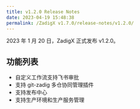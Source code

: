 ```yaml
---
title: v1.2.0 Release Notes
date: 2023-04-19 15:48:38
permalink: /ZadigX v1.7.0/release-notes/v1.2.0/
---
```



2023 年 1 月 20 日，ZadigX 正式发布 v1.2.0。

## 功能列表

- 自定义工作流支持飞书审批
- 支持 git-zadig 多仓协同管理插件
- 支持发布中心
- 支持生产环境和生产服务管理


